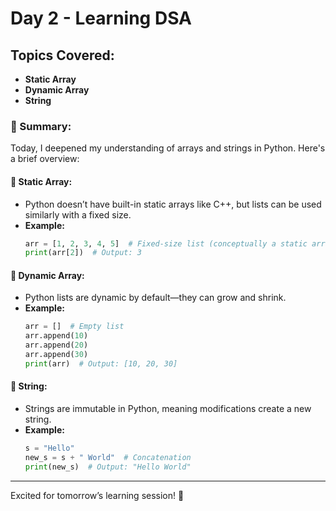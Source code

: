 
# Day 2 - Learning DSA

## Topics Covered:
- **Static Array**
- **Dynamic Array**
- **String**

### 📝 Summary:
Today, I deepened my understanding of arrays and strings in Python. Here's a brief overview:

#### 📌 Static Array:
- Python doesn’t have built-in static arrays like C++, but lists can be used similarly with a fixed size.
- **Example:**
  ```python
  arr = [1, 2, 3, 4, 5]  # Fixed-size list (conceptually a static array)
  print(arr[2])  # Output: 3
  ```

#### 📌 Dynamic Array:
- Python lists are dynamic by default—they can grow and shrink.
- **Example:**
  ```python
  arr = []  # Empty list
  arr.append(10)
  arr.append(20)
  arr.append(30)
  print(arr)  # Output: [10, 20, 30]
  ```

#### 📌 String:
- Strings are immutable in Python, meaning modifications create a new string.
- **Example:**
  ```python
  s = "Hello"
  new_s = s + " World"  # Concatenation
  print(new_s)  # Output: "Hello World"
  ```

---

Excited for tomorrow’s learning session! 🚀
